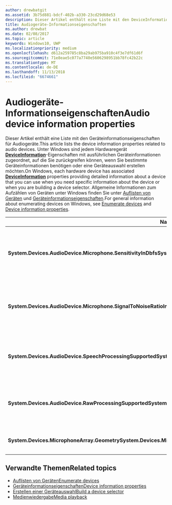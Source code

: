 ```yaml
---
author: drewbatgit
ms.assetid: 3b75d881-bdcf-402b-a330-23cd29d68e53
description: Dieser Artikel enthält eine Liste mit den DeviceInformation-Eigenschaften für Audiogeräte.
title: Audiogeräte-Informationseigenschaften
ms.author: drewbat
ms.date: 02/08/2017
ms.topic: article
keywords: Windows10, UWP
ms.localizationpriority: medium
ms.openlocfilehash: d612a259785c8ba29ab975ba910c4f3e7df61d6f
ms.sourcegitcommit: 71e8eae5c077a7740e5606298951bb78fc42b22c
ms.translationtype: MT
ms.contentlocale: de-DE
ms.lasthandoff: 11/13/2018
ms.locfileid: "6674661"
---
```

# <a name="audio-device-information-properties"></a><span data-ttu-id="bd75c-104">Audiogeräte-Informationseigenschaften</span><span class="sxs-lookup"><span data-stu-id="bd75c-104">Audio device information properties</span></span>

<span data-ttu-id="bd75c-105">Dieser Artikel enthält eine Liste mit den Geräteinformationseigenschaften für Audiogeräte.</span><span class="sxs-lookup"><span data-stu-id="bd75c-105">This article lists the device information properties related to audio devices.</span></span> <span data-ttu-id="bd75c-106">Unter Windows sind jedem Hardwaregerät [**DeviceInformation**](https://msdn.microsoft.com/library/windows/apps/BR225393)-Eigenschaften mit ausführlichen Geräteinformationen zugeordnet, auf die Sie zurückgreifen können, wenn Sie bestimmte Geräteinformationen benötigen oder eine Geräteauswahl erstellen möchten.</span><span class="sxs-lookup"><span data-stu-id="bd75c-106">On Windows, each hardware device has associated [**DeviceInformation**](https://msdn.microsoft.com/library/windows/apps/BR225393) properties providing detailed information about a device that you can use when you need specific information about the device or when you are building a device selector.</span></span> <span data-ttu-id="bd75c-107">Allgemeine Informationen zum Aufzählen von Geräten unter Windows finden Sie unter [Auflisten von Geräten](../devices-sensors/enumerate-devices.md) und [Geräteinformationseigenschaften](../devices-sensors/device-information-properties.md).</span><span class="sxs-lookup"><span data-stu-id="bd75c-107">For general information about enumerating devices on Windows, see [Enumerate devices](../devices-sensors/enumerate-devices.md) and [Device information properties](../devices-sensors/device-information-properties.md).</span></span>


|<span data-ttu-id="bd75c-108">Name</span><span class="sxs-lookup"><span data-stu-id="bd75c-108">Name</span></span>|<span data-ttu-id="bd75c-109">Typ</span><span class="sxs-lookup"><span data-stu-id="bd75c-109">Type</span></span>|<span data-ttu-id="bd75c-110">Beschreibung</span><span class="sxs-lookup"><span data-stu-id="bd75c-110">Description</span></span>|
|------------------------------------------------------------|------------|------------------------------------------------------|
|**<span data-ttu-id="bd75c-111">System.Devices.AudioDevice.Microphone.SensitivityInDbfs</span><span class="sxs-lookup"><span data-stu-id="bd75c-111">System.Devices.AudioDevice.Microphone.SensitivityInDbfs</span></span>**|<span data-ttu-id="bd75c-112">Double</span><span class="sxs-lookup"><span data-stu-id="bd75c-112">Double</span></span>|<span data-ttu-id="bd75c-113">Gibt die Empfindlichkeit des Mikrofons in Dezibel relativ zu Full-Scale-Einheiten (dBFS) an.</span><span class="sxs-lookup"><span data-stu-id="bd75c-113">Specifies the microphone sensitivity in decibels relative to full scale (dBFS) units.</span></span>|
|**<span data-ttu-id="bd75c-114">System.Devices.AudioDevice.Microphone.SignalToNoiseRatioInDb</span><span class="sxs-lookup"><span data-stu-id="bd75c-114">System.Devices.AudioDevice.Microphone.SignalToNoiseRatioInDb</span></span>**|<span data-ttu-id="bd75c-115">Double</span><span class="sxs-lookup"><span data-stu-id="bd75c-115">Double</span></span>|<span data-ttu-id="bd75c-116">Gibt für das Mikrofon das Signal-Rausch-Verhältnis (SNR) in Dezibeleinheiten (dB) an.</span><span class="sxs-lookup"><span data-stu-id="bd75c-116">Specifies the microphone signal to noise ratio (SNR) measured in decibel (dB) units.</span></span>|
|**<span data-ttu-id="bd75c-117">System.Devices.AudioDevice.SpeechProcessingSupported</span><span class="sxs-lookup"><span data-stu-id="bd75c-117">System.Devices.AudioDevice.SpeechProcessingSupported</span></span>**|<span data-ttu-id="bd75c-118">Boolean</span><span class="sxs-lookup"><span data-stu-id="bd75c-118">Boolean</span></span>|<span data-ttu-id="bd75c-119">Gibt an, ob das Audiogerät die Verarbeitung von Sprache unterstützt.</span><span class="sxs-lookup"><span data-stu-id="bd75c-119">Indicates whether the audio device supports speech processing.</span></span>|
|**<span data-ttu-id="bd75c-120">System.Devices.AudioDevice.RawProcessingSupported</span><span class="sxs-lookup"><span data-stu-id="bd75c-120">System.Devices.AudioDevice.RawProcessingSupported</span></span>**|<span data-ttu-id="bd75c-121">Boolean</span><span class="sxs-lookup"><span data-stu-id="bd75c-121">Boolean</span></span>|<span data-ttu-id="bd75c-122">Gibt an, ob das Audiogerät die Verarbeitung von Rohdaten unterstützt.</span><span class="sxs-lookup"><span data-stu-id="bd75c-122">Indicates whether the audio device supports raw processing.</span></span>|
|**<span data-ttu-id="bd75c-123">System.Devices.MicrophoneArray.Geometry</span><span class="sxs-lookup"><span data-stu-id="bd75c-123">System.Devices.MicrophoneArray.Geometry</span></span>**|<span data-ttu-id="bd75c-124">unsigned char[]</span><span class="sxs-lookup"><span data-stu-id="bd75c-124">unsigned char[]</span></span>|<span data-ttu-id="bd75c-125">Geometriedaten für ein Mikrofonarray.</span><span class="sxs-lookup"><span data-stu-id="bd75c-125">Geometry data for a microphone array.</span></span>|

## <a name="related-topics"></a><span data-ttu-id="bd75c-126">Verwandte Themen</span><span class="sxs-lookup"><span data-stu-id="bd75c-126">Related topics</span></span>

* [<span data-ttu-id="bd75c-127">Auflisten von Geräten</span><span class="sxs-lookup"><span data-stu-id="bd75c-127">Enumerate devices</span></span>](../devices-sensors/enumerate-devices.md)
* [<span data-ttu-id="bd75c-128">Geräteinformationseigenschaften</span><span class="sxs-lookup"><span data-stu-id="bd75c-128">Device information properties</span></span>](../devices-sensors/device-information-properties.md)
* [<span data-ttu-id="bd75c-129">Erstellen einer Geräteauswahl</span><span class="sxs-lookup"><span data-stu-id="bd75c-129">Build a device selector</span></span>](../devices-sensors/build-a-device-selector.md)
* [<span data-ttu-id="bd75c-130">Medienwiedergabe</span><span class="sxs-lookup"><span data-stu-id="bd75c-130">Media playback</span></span>](media-playback.md)




